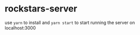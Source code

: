 # rockstars-server

use `yarn` to install and `yarn start` to start running the server on localhost:3000
